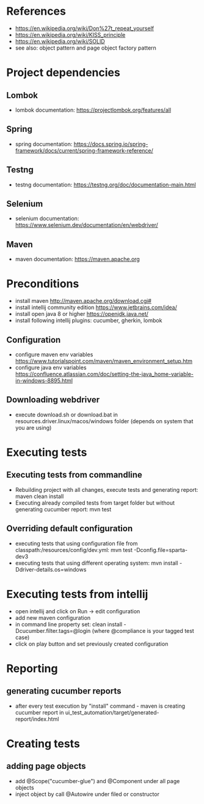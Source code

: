 # References

- https://en.wikipedia.org/wiki/Don%27t_repeat_yourself
- https://en.wikipedia.org/wiki/KISS_principle
- https://en.wikipedia.org/wiki/SOLID
- see also: object pattern and page object factory pattern

# Project dependencies

## Lombok

- lombok documentation: https://projectlombok.org/features/all

## Spring

- spring documentation: https://docs.spring.io/spring-framework/docs/current/spring-framework-reference/

## Testng

- testng documentation: https://testng.org/doc/documentation-main.html

## Selenium

- selenium documentation: https://www.selenium.dev/documentation/en/webdriver/

## Maven

- maven documentation: https://maven.apache.org

# Preconditions

- install maven http://maven.apache.org/download.cgi#
- install intellij community edition https://www.jetbrains.com/idea/
- install open java 8 or higher https://openjdk.java.net/
- install following intellij plugins: cucumber, gherkin, lombok

## Configuration

- configure maven env variables https://www.tutorialspoint.com/maven/maven_environment_setup.htm
- configure java env variables https://confluence.atlassian.com/doc/setting-the-java_home-variable-in-windows-8895.html

## Downloading webdriver

- execute download.sh or download.bat in resources.driver.linux/macos/windows folder (depends on system that you are
  using)

# Executing tests

## Executing tests from commandline

- Rebuilding project with all changes, execute tests and generating report: maven clean install
- Executing already compiled tests from target folder but without generating cucumber report: mvn test

## Overriding default configuration
- executing tests that using configuration file from classpath:/resources/config/dev.yml: mvn test
  -Dconfig.file=sparta-dev3
- executing tests that using different operating system: mvn install -Ddriver-details.os=windows

# Executing tests from intellij

- open intellij and click on Run -> edit configuration
- add new maven configuration
- in command line property set: clean install -Dcucumber.filter.tags=@login   (where @compliance is your tagged test
  case)
- click on play button and set previously created configuration

# Reporting

## generating cucumber reports

- after every test execution by "install" command - maven is creating cucumber report in
  ui_test_automation/target/generated-report/index.html

# Creating tests

## adding page objects

- add @Scope("cucumber-glue") and @Component under all page objects
- inject object by call @Autowire under filed or constructor


 